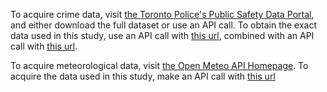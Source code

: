 To acquire crime data, visit 
[the Toronto Police's Public Safety Data Portal](https://data.torontopolice.on.ca/datasets/0a239a5563a344a3bbf8452504ed8d68_0/explore),
and either download the full dataset or use an API call. To obtain the exact data
used in this study, use an API call with [this url](https://services.arcgis.com/S9th0jAJ7bqgIRjw/arcgis/rest/services/Major_Crime_Indicators_Open_Data/FeatureServer/0/query?where=OCC_YEAR%20%3D%20'2024'%20AND%20NEIGHBOURHOOD_158%20%3D%20'YONGE-BAY%20CORRIDOR%20(170)'&outFields=EVENT_UNIQUE_ID,OCC_YEAR,OCC_MONTH,OCC_DAY,OCC_HOUR,OFFENCE,MCI_CATEGORY,NEIGHBOURHOOD_158,LOCATION_TYPE&outSR=4326&f=json),
combined with an API call with [this url](https://services.arcgis.com/S9th0jAJ7bqgIRjw/arcgis/rest/services/Major_Crime_Indicators_Open_Data/FeatureServer/0/query?where=OCC_YEAR%20%3D%20'2024'%20AND%20NEIGHBOURHOOD_158%20%3D%20'DOWNTOWN%20YONGE%20EAST%20(168)'&outFields=EVENT_UNIQUE_ID,OCC_YEAR,OCC_MONTH,OCC_DAY,OCC_HOUR,OFFENCE,MCI_CATEGORY,NEIGHBOURHOOD_158,LOCATION_TYPE&outSR=4326&f=json).


To acquire meteorological data, visit [the Open Meteo API Homepage](https://open-meteo.com/en/docs).
To acquire the data used in this study, make an API call with [this url](https://historical-forecast-api.open-meteo.com/v1/forecast?latitude=43.7001&longitude=-79.4163&start_date=2024-01-01&end_date=2024-12-31&hourly=temperature_2m,relative_humidity_2m,dew_point_2m,precipitation,rain,showers,snowfall,snow_depth,visibility,wind_speed_10m&timezone=America%2FNew_York)